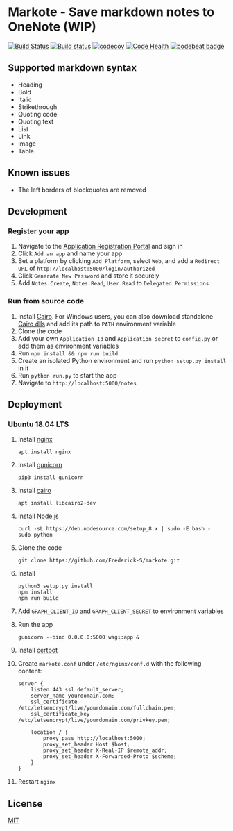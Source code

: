 # Markote - Save markdown notes to OneNote (WIP)
[![Build Status](https://travis-ci.org/Frederick-S/markote.svg?branch=master)](https://travis-ci.org/Frederick-S/markote) [![Build status](https://ci.appveyor.com/api/projects/status/w6f5wr4vn4lublch/branch/master?svg=true)](https://ci.appveyor.com/project/Frederick-S/markote/branch/master) [![codecov](https://codecov.io/gh/Frederick-S/markote/branch/master/graph/badge.svg)](https://codecov.io/gh/Frederick-S/markote) [![Code Health](https://landscape.io/github/Frederick-S/markote/master/landscape.svg?style=flat)](https://landscape.io/github/Frederick-S/markote/master) [![codebeat badge](https://codebeat.co/badges/44e3e0d4-9f45-4828-b840-7b3d03214a53)](https://codebeat.co/projects/github-com-frederick-s-markote-master)

## Supported markdown syntax
* Heading
* Bold
* Italic
* Strikethrough
* Quoting code
* Quoting text
* List
* Link
* Image
* Table

## Known issues
* The left borders of blockquotes are removed

## Development
### Register your app
1. Navigate to the [Application Registration Portal](https://identity.microsoft.com/Landing) and sign in
2. Click `Add an app` and name your app
3. Set a platform by clicking `Add Platform`, select `Web`, and add a `Redirect URL` of `http://localhost:5000/login/authorized`
4. Click `Generate New Password` and store it securely
5. Add `Notes.Create`, `Notes.Read`, `User.Read` to `Delegated Permissions`

### Run from source code
1. Install [Cairo](https://cairographics.org/). For Windows users, you can also download standalone [Cairo dlls](https://github.com/preshing/cairo-windows/releases) and add its path to `PATH` environment variable
2. Clone the code
3. Add your own `Application Id` and `Application secret` to `config.py` or add them as environment variables
4. Run `npm install && npm run build`
5. Create an isolated Python environment and run `python setup.py install` in it
6. Run `python run.py` to start the app
7. Navigate to `http://localhost:5000/notes`

## Deployment
### Ubuntu 18.04 LTS
1. Install [nginx](https://www.nginx.com/)

    ```
    apt install nginx
    ```
2. Install [gunicorn](http://gunicorn.org/)
    
    ```
    pip3 install gunicorn
    ```
3. Install [cairo](https://cairographics.org/)

    ```
    apt install libcairo2-dev
    ```
4. Install [Node.js](https://nodejs.org/en/)
    
    ```
    curl -sL https://deb.nodesource.com/setup_8.x | sudo -E bash -
    sudo python
    ```
5. Clone the code
    
    ```
    git clone https://github.com/Frederick-S/markote.git
    ```
6. Install

    ```
    python3 setup.py install
    npm install
    npm run build
    ```
7. Add `GRAPH_CLIENT_ID` and `GRAPH_CLIENT_SECRET` to environment variables
8. Run the app
    
    ```
    gunicorn --bind 0.0.0.0:5000 wsgi:app &
    ```
9. Install [certbot](https://certbot.eff.org/)
10. Create `markote.conf` under `/etc/nginx/conf.d` with the following content:

    ```
    server {
        listen 443 ssl default_server;
        server_name yourdomain.com;
        ssl_certificate /etc/letsencrypt/live/yourdomain.com/fullchain.pem;
        ssl_certificate_key /etc/letsencrypt/live/yourdomain.com/privkey.pem;

        location / {
            proxy_pass http://localhost:5000;
            proxy_set_header Host $host;
            proxy_set_header X-Real-IP $remote_addr;
            proxy_set_header X-Forwarded-Proto $scheme;
        }
    }
    ```
11. Restart `nginx`

## License
[MIT](LICENSE)
